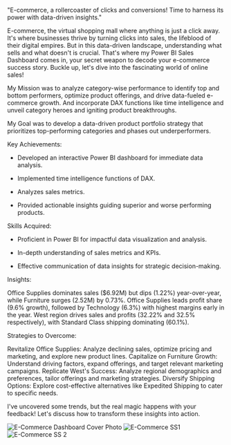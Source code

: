 "E-commerce, a rollercoaster of clicks and conversions! Time to harness its power with data-driven insights."


E-commerce, the virtual shopping mall where anything is just a click away. It's where businesses thrive by turning clicks into sales, the lifeblood of their digital empires. But in this data-driven landscape, understanding what sells and what doesn't is crucial. That's where my Power BI Sales Dashboard comes in, your secret weapon to decode your e-commerce success story. Buckle up, let's dive into the fascinating world of online sales!



My Mission was to analyze category-wise performance to identify top and bottom performers, optimize product offerings, and drive data-fueled e-commerce growth. And incorporate DAX functions like time intelligence and unveil category heroes and igniting product breakthroughs.

My Goal was to develop a data-driven product portfolio strategy that prioritizes top-performing categories and phases out underperformers.



Key Achievements:

- Developed an interactive Power BI dashboard for immediate data analysis.

- Implemented time intelligence functions of DAX.

- Analyzes sales metrics.

- Provided actionable insights guiding superior and worse performing products.



Skills Acquired:

- Proficient in Power BI for impactful data visualization and analysis.

- In-depth understanding of sales metrics and KPIs.

- Effective communication of data insights for strategic decision-making.



Insights:

Office Supplies dominates sales ($6.92M) but dips (1.22%) year-over-year, while Furniture surges (2.52M) by 0.73%.
Office Supplies leads profit share (9.6% growth), followed by Technology (6.3%) with highest margins early in the year.
West region drives sales and profits (32.22% and 32.5% respectively), with Standard Class shipping dominating (60.1%).


Strategies to Overcome:

Revitalize Office Supplies: Analyze declining sales, optimize pricing and marketing, and explore new product lines.
Capitalize on Furniture Growth: Understand driving factors, expand offerings, and target relevant marketing campaigns.
Replicate West's Success: Analyze regional demographics and preferences, tailor offerings and marketing strategies.
Diversify Shipping Options: Explore cost-effective alternatives like Expedited Shipping to cater to specific needs.


I've uncovered some trends, but the real magic happens with your feedback! Let's discuss how to transform these insights into action.

![E-Commerce Dashboard Cover Photo](https://github.com/Kalyani9625/Revenue-Insights-Dashboard-for-Hospitality-Domain/assets/106180058/4f17c539-ec6a-4a7a-aa68-d4e8d3d068b9)
![E-Commerce SS1](https://github.com/Kalyani9625/Revenue-Insights-Dashboard-for-Hospitality-Domain/assets/106180058/e3ba13c6-4a1b-4af2-ba9b-589815fff123)
![E-Commerce SS 2](https://github.com/Kalyani9625/Revenue-Insights-Dashboard-for-Hospitality-Domain/assets/106180058/ad0d54ae-d803-4a57-880c-86ded9bfce41)





